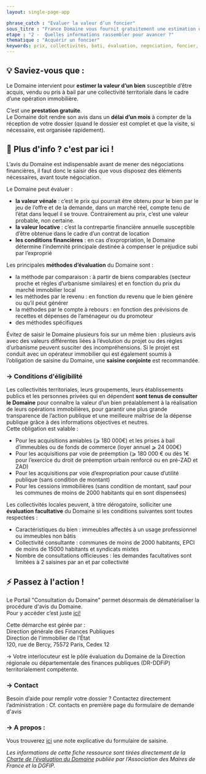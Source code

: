 ```yaml
---
layout: single-page-app

phrase_catch : "Evaluer la valeur d’un foncier"
sous_titre : "France Domaine vous fournit gratuitement une estimation officielle du prix de vente ou de location."
etape : "2 -  Quelles informations rassembler pour avancer ?"
thematique : "Acquérir un foncier"
keywords: prix, collectivités, bati, évaluation, negociation, foncier, proprétaire, propriété, Domaine, estimation, financier
---
```


## 💡 Saviez-vous que :

Le Domaine intervient pour **estimer la valeur d’un bien** susceptible d’être acquis, vendu ou pris à bail par une collectivité territoriale dans le cadre d’une opération immobilière.  

C’est une **prestation gratuite**.   
Le Domaine doit rendre son avis dans un **délai d’un mois** à compter de la réception de votre dossier (quand le dossier est complet et que la visite, si nécessaire, est organisée rapidement).



## 🚀 Plus d'info ? c'est par ici !

L’avis du Domaine est indispensable avant de mener des négociations financières, il faut donc le saisir dès que vous disposez des éléments nécessaires, avant toute négociation.  

Le Domaine peut évaluer :
- **la valeur vénale** : c’est le prix qui pourrait être obtenu pour le bien par le jeu de l’offre et de la demande, dans un marché réel, compte tenu de l’état dans lequel il se trouve. Contrairement au prix, c’est une valeur probable, non certaine.
- **la valeur locative** :  c’est la contrepartie financière annuelle susceptible d’être obtenue dans le cadre d’un contrat de location
- **les conditions financières** : en cas d’expropriation, le Domaine détermine l’indemnité principale destinée à compenser le préjudice subi par l’exproprié 
  
  
Les principales **méthodes d’évaluation** du Domaine sont :
- la méthode par comparaison : à partir de biens comparables (secteur proche et règles d’urbanisme similaires) et en fonction du prix du marché immobilier local  
- les méthodes par le revenu : en fonction du revenu que le bien génère ou qu’il peut générer
- la méthodes par le compte à rebours : en fonction des prévisions de recettes et dépenses de l’aménageur ou du promoteur
- des méthodes spécifiques 
  

Évitez de saisir le Domaine plusieurs fois sur un même bien : plusieurs avis avec des valeurs différentes liées à l’évolution du projet ou des règles d’urbanisme peuvent susciter des incompréhensions. Si le projet est conduit avec un opérateur immobilier qui est également soumis à l’obligation de saisine du Domaine, une **saisine conjointe** est recommandée.


### →  Conditions d'éligibilité

Les collectivités territoriales, leurs groupements, leurs établissements publics et les personnes privées qui en dépendent **sont tenus de consulter le Domaine** pour connaître la valeur d’un bien préalablement à la réalisation de leurs opérations immobilières, pour garantir une plus grande transparence de l’action publique et une meilleure maîtrise de la dépense publique grâce à des informations objectives et neutres.   
Cette obligation est valable : 
- Pour les acquisitions amiables (⩾ 180 000€) et les prises à bail d’immeubles ou de fonds de commerce (loyer annuel ⩾ 24 000€)
- Pour les acquisitions par voie de préemption (⩾ 180 000 € ou dès 1€ pour l’exercice du droit de préemption urbain renforcé ou en pré-ZAD et ZAD) 
- Pour les acquisitions par voie d’expropriation pour cause d’utilité publique (sans condition de montant)
- Pour les cessions immobilières (sans condition de montant, sauf pour les communes de moins de 2000 habitants qui en sont dispensées)

Les collectivités locales peuvent, à titre dérogatoire, solliciter une **évaluation facultative** du Domaine si les conditions suivantes sont toutes respectées :
- Caractéristiques du bien : immeubles affectés à un usage professionnel ou immeubles non bâtis 
- Collectivité consultante : communes de moins de 2000 habitants, EPCI de moins de 15000 habitants et syndicats mixtes 
- Nombre de consultations officieuses : les demandes facultatives sont limitées à 2 saisines par an et par collectivité



## ⚡ Passez à l'action !

Le Portail "Consultation du Domaine" permet désormais de dématérialiser la procédure d'avis du Domaine.  
Pour y accéder c’est juste [ici!](https://www.demarches-simplifiees.fr/commencer/consultation-du-domaine)

Cette démarche est gérée par :  
Direction générale des Finances Publiques  
Direction de l'immobilier de l'État  
120, rue de Bercy, 75572 Paris, Cedex 12

  
→ Votre interlocuteur est le pôle évaluation du Domaine de la Direction régionale ou départementale des finances publiques (DR-DDFiP) territorialement compétente. 


### →  Contact

Besoin d’aide pour remplir votre dossier ?
Contactez directement l’administration : Cf. contacts en première page du formulaire de demande d'avis
 

### → A propos :

Vous trouverez [ici](https://www.portail-immo.gouv.fr/documentations/d/fe50ca9e6b43490fa615/files/?p=/Notice%20explicative%20du%20formulaire%20de%20saisine%20DS%20-%20Version%20mars%202020.pdf) une note explicative du formulaire de saisine.

*Les informations de cette fiche ressource sont tirées directement de la [Charte de l’évaluation du Domaine](https://www.amf.asso.fr/m/document/fichier.php?FTP=AMF_24263TELECHARGER_LA_CHARTE.pdf&id=24263) publiée par l’Association des Maires de France et la DGFIP.*


